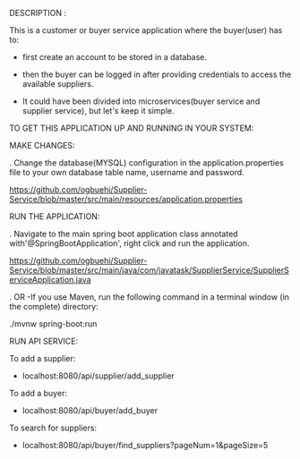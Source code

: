 DESCRIPTION :

This is a customer or buyer service application where the buyer(user) has to: 

- first create an account to be stored in a database.
  
- then the buyer can be logged in after providing credentials to access the available suppliers.

- It could have been divided into microservices(buyer service and supplier service), but let's keep it simple. 

 TO GET THIS APPLICATION UP AND RUNNING IN YOUR SYSTEM:
  
  MAKE CHANGES:
  
 . Change the database(MYSQL) configuration in the application.properties file to your own database table name, username and password.
 
   https://github.com/ogbuehi/Supplier-Service/blob/master/src/main/resources/application.properties

  RUN THE APPLICATION:

 . Navigate to the main spring boot application class annotated with'@SpringBootApplication', right click and run the application.
 
   https://github.com/ogbuehi/Supplier-Service/blob/master/src/main/java/com/javatask/SupplierService/SupplierServiceApplication.java

 . OR -If you use Maven, run the following command in a terminal window (in the complete) directory: 
   
   ./mvnw spring-boot:run

   RUN API SERVICE:

   To add a supplier:

   - localhost:8080/api/supplier/add_supplier

   To add a buyer:

   - localhost:8080/api/buyer/add_buyer

   To search for suppliers:

   - localhost:8080/api/buyer/find_suppliers?pageNum=1&pageSize=5
